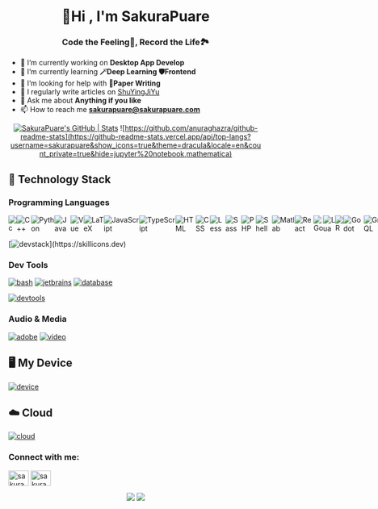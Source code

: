 <h1 align="center">👋Hi , I'm SakuraPuare
<h3 align="center">Code the Feeling🌼, Record the Life🏞️</h3>

- 🔭 I’m currently working on **Desktop App Develop**
- 🌱 I’m currently learning **🪄Deep Learning 🛡️Frontend**
- 🤝 I’m looking for help with **📄Paper Writing**
- 📝 I regularly write articles on [ShuYingJiYu](https://blog.sakurapuare.com)
- 💬 Ask me about **Anything if you like**
- 📫 How to reach me **<sakurapuare@sakurapuare.com>**

<div align="center">

[![SakuraPuare's GitHub | Stats](https://stats.quira.sh/SakuraPuare/github?theme=dark)](https://quira.sh?utm_source=widgets&utm_campaign=SakuraPuare)
![https://github.com/anuraghazra/github-readme-stats](https://github-readme-stats.vercel.app/api/top-langs?username=sakurapuare&show_icons=true&theme=dracula&locale=en&count_private=true&hide=jupyter%20notebook,mathematica)
</div>

## 📕 Technology Stack

### Programming Languages

<div style="display: flex; justify-content: space-around;">
<!--     <div> -->
<!--         <h3 align="center">🥇</h3> -->
<!--         <div> -->
            <img src="https://skillicons.dev/icons?i=c" alt="c"/>
            <img src="https://skillicons.dev/icons?i=cpp" alt="C++"/>
            <img src="https://skillicons.dev/icons?i=python" alt="Python" alt="python"/>
            <img src="https://skillicons.dev/icons?i=java" alt="Java"/>
            <img src="https://skillicons.dev/icons?i=vue" alt="Vue"/>
            <img src="https://skillicons.dev/icons?i=latex" alt="LaTeX"/>
<!--         </div> -->
<!--     </div> -->
<!--     <div> -->
<!--         <h3 align="center">🥈</h3> -->
<!--         <div> -->
            <img src="https://skillicons.dev/icons?i=js" alt="JavaScript"/>
            <img src="https://skillicons.dev/icons?i=ts" alt="TypeScript"/>
            <img src="https://skillicons.dev/icons?i=html" alt="HTML"/>
            <img src="https://skillicons.dev/icons?i=css" alt="CSS"/>
            <img src="https://skillicons.dev/icons?i=less" alt="Less"/>
            <img src="https://skillicons.dev/icons?i=scss" alt="Sass"/>
            <img src="https://skillicons.dev/icons?i=php" alt="PHP"/>
            <img src="https://skillicons.dev/icons?i=bash" alt="Shell"/>
            <img src="https://skillicons.dev/icons?i=matlab" alt="Matlab"/>
            <img src="https://skillicons.dev/icons?i=react" alt="React"/>
<!--         </div> -->
<!--     </div> -->
<!--     <div>/ -->
<!--         <h3 a/lign="center">🥉</h3> -->
<!--         <div> -->
            <img src="https://skillicons.dev/icons?i=go" alt="Go"/>
            <img src="https://skillicons.dev/icons?i=lua" alt="Lua"/>
            <img src="https://skillicons.dev/icons?i=r" alt="R"/>
            <img src="https://skillicons.dev/icons?i=godot" alt="Godot"/>
            <img src="https://skillicons.dev/icons?i=graphql" alt="GraphQL"/>
<!--         </div>/ -->
<!--     </div> -->
</div>

[![devstack](https://skillicons.dev/icons?i=elasticsearch,electron,fastapi,flask,flutter,gtk,jquery,kafka,nginx,opencv,pinia,pnpm,postman,pytorch,qt,rabbitmq,regex,ros,spring,sklearn,selenium,solidity,tailwind,tensorflow,threejs,unity,unreal,vercel,)](https://skillicons.dev)

### Dev Tools

[![bash](https://skillicons.dev/icons?i=powershell,vim,neovim,visualstudio,vscode,vscodium)](https://skillicons.dev)
[![jetbrains](https://skillicons.dev/icons?i=clion,idea,phpstorm,pycharm,rider,webstorm)](https://skillicons.dev)
[![database](https://skillicons.dev/icons?i=mongodb,mysql,postgresql,redis,sqlite)](https://skillicons.dev)

[![devtools](https://skillicons.dev/icons?i=anaconda,androidstudio,arduino,cmake,git,githubactions,gitlab,gradle,grafana,md,maven,notion,npm,obsidian,octave,vite,wordpress,workers,yarn)](https://skillicons.dev)

### Audio & Media

[![adobe](https://skillicons.dev/icons?i=ae,ai,au,pr,ps)](https://skillicons.dev)
[![video](https://skillicons.dev/icons?i=blender,autocad)](https://skillicons.dev)

## 🖥 My Device

[![device](https://skillicons.dev/icons?i=apple,linux,arch,debian,ubuntu,windows,raspberrypi)](https://skillicons.dev)

## ☁️ Cloud

[![cloud](https://skillicons.dev/icons?i=aws,azure,googlecloud,heroku)](https://skillicons.dev)

<h3 align="left">Connect with me:</h3>
<p align="left">
<a href="https://codeforces.com/profile/sakurapuare" target="blank"><img align="center" src="https://raw.githubusercontent.com/rahuldkjain/github-profile-readme-generator/master/src/images/icons/Social/codeforces.svg" alt="sakurapuare" height="30" width="40" /></a>
<a href="https://www.leetcode.com/sakurapuare" target="blank"><img align="center" src="https://raw.githubusercontent.com/rahuldkjain/github-profile-readme-generator/master/src/images/icons/Social/leet-code.svg" alt="sakurapuare" height="30" width="40" /></a>
</p>

<div align="center">

![](https://github-readme-stats.vercel.app/api?username=sakurapuare&show_icons=true&theme=dracula&locale=en&count_private=true)
![](https://github-profile-trophy.vercel.app/?username=sakurapuare)

</div>




